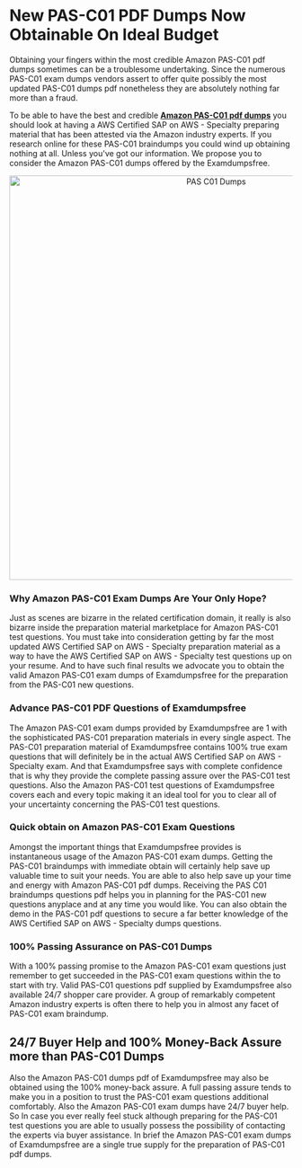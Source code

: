 <h1>New PAS-C01 PDF Dumps Now Obtainable On Ideal Budget</h1>
<p>Obtaining your fingers within the most credible Amazon PAS-C01 pdf dumps sometimes can be a troublesome undertaking. Since the numerous PAS-C01 exam dumps vendors assert to offer quite possibly the most updated PAS-C01 dumps pdf nonetheless they are absolutely nothing far more than a fraud.</p>
<p>To be able to have the best and credible <strong><a href="https://examdumpsfree.com/PAS-C01-exam-dumps">Amazon PAS-C01 pdf dumps</a></strong> you should look at having a AWS Certified SAP on AWS - Specialty preparing material that has been attested via the Amazon industry experts. If you research online for these PAS-C01 braindumps you could wind up obtaining nothing at all. Unless you've got our information. We propose you to consider the Amazon PAS-C01 dumps offered by the Examdumpsfree.</p>
<p style="text-align: center;"><a href="https://examdumpsfree.com/PAS-C01-exam-dumps"><img src="https://i.ibb.co/yV3fvNg/Exam-Dumps-Free.png" alt="PAS C01 Dumps" width="720" /></a></p>
<h3>Why Amazon PAS-C01 Exam Dumps Are Your Only Hope?</h3>
<p>Just as scenes are bizarre in the related certification domain, it really is also bizarre inside the preparation material marketplace for Amazon PAS-C01 test questions. You must take into consideration getting by far the most updated AWS Certified SAP on AWS - Specialty preparation material as a way to have the AWS Certified SAP on AWS - Specialty test questions up on your resume. And to have such final results we advocate you to obtain the valid Amazon PAS-C01 exam dumps of Examdumpsfree for the preparation from the PAS-C01 new questions.</p>
<h3><strong>Advance PAS-C01 PDF Questions of Examdumpsfree</strong></h3>
<p>The Amazon PAS-C01 exam dumps provided by Examdumpsfree are 1 with the sophisticated PAS-C01 preparation materials in every single aspect. The PAS-C01 preparation material of Examdumpsfree contains 100% true exam questions that will definitely be in the actual AWS Certified SAP on AWS - Specialty exam. And that Examdumpsfree says with complete confidence that is why they provide the complete passing assure over the PAS-C01 test questions. Also the Amazon PAS-C01 test questions of Examdumpsfree covers each and every topic making it an ideal tool for you to clear all of your uncertainty concerning the PAS-C01 test questions.</p>
<h3><strong>Quick obtain on Amazon PAS-C01 Exam Questions</strong></h3>
<p>Amongst the important things that Examdumpsfree provides is instantaneous usage of the Amazon PAS-C01 exam dumps. Getting the PAS-C01 braindumps with immediate obtain will certainly help save up valuable time to suit your needs. You are able to also help save up your time and energy with Amazon PAS-C01 pdf dumps. Receiving the PAS C01 braindumps questions pdf helps you in planning for the PAS-C01 new questions anyplace and at any time you would like. You can also obtain the demo in the PAS-C01 pdf questions to secure a far better knowledge of the AWS Certified SAP on AWS - Specialty dumps questions.</p>
<h3><strong>100% Passing Assurance on PAS-C01 Dumps</strong></h3>
<p>With a 100% passing promise to the Amazon PAS-C01 exam questions just remember to get succeeded in the PAS-C01 exam questions within the to start with try. Valid PAS-C01 questions pdf supplied by Examdumpsfree also available 24/7 shopper care provider. A group of remarkably competent Amazon industry experts is often there to help you in almost any facet of PAS-C01 exam braindump.</p>
<h2><strong>24/7 Buyer Help and 100% Money-Back Assure more than PAS-C01 Dumps</strong></h2>
<p>Also the Amazon PAS-C01 dumps pdf of Examdumpsfree may also be obtained using the 100% money-back assure. A full passing assure tends to make you in a position to trust the PAS-C01 exam questions additional comfortably. Also the Amazon PAS-C01 exam dumps have 24/7 buyer help. So In case you ever really feel stuck although preparing for the PAS-C01 test questions you are able to usually possess the possibility of contacting the experts via buyer assistance. In brief the Amazon PAS-C01 exam dumps of Examdumpsfree are a single true supply for the preparation of PAS-C01 pdf dumps.</p>
<h3>&nbsp;</h3>
<h3>&nbsp;</h3>
